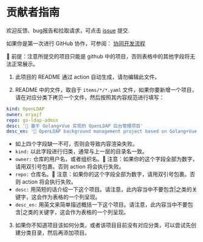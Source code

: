 # 贡献者指南

欢迎反馈、bug报告和拉取请求，可点击 [issue](https://github.com/eryajf/awesome-ops/issues) 提交.

如果你是第一次进行 GitHub 协作，可参阅： [协同开发流程](https://howtosos.eryajf.net/HowToStartOpenSource/01-basic-content/03-collaborative-development-process.html)

📢 前提：注意所提交的项目只能是 github 中的项目，否则表格中的其他字段将无法正常展示。

1. 此项目的 README 通过 action 自动生成，请勿编辑此文件。

2. README 中的文件，取自于 `items/*/*.yaml` 文件，如果你要新增一个项目，请在对应分类下拷贝一个文件，然后按照其内容规范进行填写：

```yaml
kind: OpenLDAP
owner: eryajf
repo: go-ldap-admin
desc: '🌉 基于 Golang+Vue 实现的 OpenLDAP 后台管理项目'
desc_en: '🌉 OpenLDAP background management project based on Golang+Vue'
```

- 如上四个字段缺一不可，否则会导致内容渲染失败。
- `kind:` 以此字段进行归类，通常与上一层的目录名一致。
- `owner:` 仓库的用户名，或者组织名。📢 注意：如果你的这个字段全部为数字，请用双引号包裹。否则 action 将会执行失败。
- `repo:` 仓库名。📢 注意：如果你的这个字段全部为数字，请用双引号包裹。否则 action 将会执行失败。
- `desc:` 用简短的话介绍一下这个项目。请注意，此内容当中不要包含|之类的关键字，这会作为表格的一个列呈现。
- `desc_en:` 用英文来简单描述概括一下这个项目。请注意，此内容当中不要包含|之类的关键字，这会作为表格的一个列呈现。

3. 如果你不知道项目该如何分类，或者该项目目前没有对应分类，可以尝试先创建分类目录，然后再添加项目。